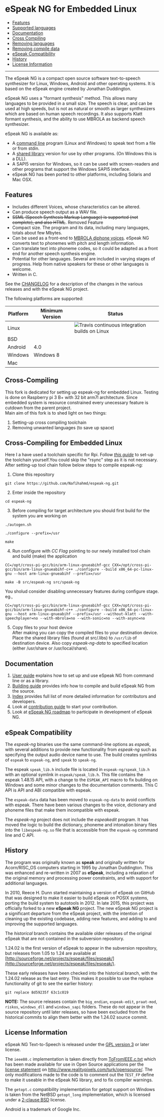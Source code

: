 # eSpeak NG for Embedded Linux

- [Features](#features)
- [Supported languages](docs/languages.md)
- [Documentation](#documentation)
- [Cross Compiling](#cross-compiling)
- [Removing languages](docs/rm-languages.md)
- [Removing compile data](docs/rm-compiledata.md)
- [eSpeak Compatibility](#espeak-compatibility)
- [History](#history)
- [License Information](#license-information)
--------

The eSpeak NG is a compact open source software text-to-speech synthesizer for 
Linux, Windows, Android and other operating systems. It is based on the eSpeak engine created by Jonathan Duddington.

eSpeak NG uses a "formant synthesis" method. This allows many languages to be
provided in a small size. The speech is clear, and can be used at high speeds,
but is not as natural or smooth as larger synthesizers which are based on human
speech recordings. It also supports Klatt formant synthesis, and the ability
to use MBROLA as backend speech synthesizer.

eSpeak NG is available as:

*  A [command line](src/espeak-ng.1.ronn) program (Linux and Windows) to speak text from a file or
   from stdin.
*  A [shared library](docs/integration.md) version for use by other programs. (On Windows this is
   a DLL).
*  A SAPI5 version for Windows, so it can be used with screen-readers and
   other programs that support the Windows SAPI5 interface.
*  eSpeak NG has been ported to other platforms, including Solaris and Mac
   OSX.

## Features

*  Includes different Voices, whose characteristics can be altered.
*  Can produce speech output as a WAV file.
*  ~~SSML (Speech Synthesis Markup Language) is supported (not complete),
   and also HTML~~. Removed Feature
*  Compact size.  The program and its data, including many languages,
   totals about few Mbytes.
*  Can be used as a front-end to [MBROLA diphone voices](docs/mbrola.md).
   eSpeak NG converts text to phonemes with pitch and length information.
*  Can translate text into phoneme codes, so it could be adapted as a
   front end for another speech synthesis engine.
*  Potential for other languages. Several are included in varying stages
   of progress. Help from native speakers for these or other languages is
   welcome.
*  Written in C.

See the [CHANGELOG](CHANGELOG.md) for a description of the changes in the
various releases and with the eSpeak NG project.

The following platforms are supported:

| Platform    | Minimum Version | Status |
|-------------|-----------------|--------|
| Linux       |                 | ![[Travis continuous integration builds on Linux](https://travis-ci.org/espeak-ng/espeak-ng)](https://secure.travis-ci.org/espeak-ng/espeak-ng.svg?branch=master) |
| BSD         |                 |        |
| Android     | 4.0             |        |
| Windows     | Windows 8       |        |
| Mac         |                 |        |

## Cross-Compiling 
This fork is dedicated for setting up espeak-ng for embedded Linux. Testing is done on Raspberry pi 3 B+ with 32 bit arm7l architecture. Since embedded system is resource constrained every unecessary feature is cutdown from the parent project.\
Main aim of this fork is to shed light on two things:
1. Setting-up cross compiling toolchain
2. Removing unwanted languages (to save up space)

## Cross-Compiling for Embedded Linux  
Here I a have used a toolchain specific for Rpi. Follow [*this guide*](https://stackoverflow.com/questions/19162072/how-to-install-the-raspberry-pi-cross-compiler-on-my-linux-host-machine/58559140#58559140) to set-up the toolchain yourself.You could skip the "rsync" step as it is not necessary.\
After setting-up tool chain follow below steps to compile espeak-ng:
1. Clone this repository
```
git clone https://github.com/Nafihahmd/espeak-ng.git
``` 
2. Enter inside the repository
```
cd espeak-ng
```
3. Before compiling for target architecture you should first build for the system you are working on
```
./autogen.sh

./configure --prefix=/usr

make 
```

4. Run configure with *CC Flag* pointing to our newly installed tool chain and build (make) the application
```
CC=/opt/cross-pi-gcc/bin/arm-linux-gnueabihf-gcc CXX=/opt/cross-pi-gcc/bin/arm-linux-gnueabihf-c++ ./configure --build x86_64-pc-linux-gnu --host arm-linux-gnueabihf --prefix=/usr

make -B src/espeak-ng src/speak-ng
```
You sholud consider disabling unnecessary features during configure stage.
eg.,
 ```
 CC=/opt/cross-pi-gcc/bin/arm-linux-gnueabihf-gcc CXX=/opt/cross-pi-gcc/bin/arm-linux-gnueabihf-c++ ./configure --build x86_64-pc-linux-gnu --host arm-linux-gnueabihf --prefix=/usr --without-klatt --with-speechplayer=no --with-mbrola=no --with-sonic=no --with-async=no
 ```

5. Copy files to your host device  
	After making you can copy the compiled files to your destination device. Place the shared library files (found at src/.libs) to `/usr/lib` of destination device. Also copy *espeak-ng-data* to specified location (either /usr/share or /usr/local/share).

## Documentation

1. [User guide](docs/guide.md) explains how to set up and use eSpeak NG from command line or as a library.
2. [Building guide](docs/building.md) provides info how to compile and build eSpeak NG from the source.
4. [Index](docs/index.md) provides full list of more detailed information for contributors and developers.
5. Look at [contribution guide](docs/contributing.md) to start your contribution.
6. Look at [eSpeak NG roadmap](https://github.com/espeak-ng/espeak-ng/wiki/eSpeak-NG-roadmap) to participate in development of eSpeak NG.

## eSpeak Compatibility

The *espeak-ng* binaries use the same command-line options as *espeak*, with
several additions to provide new functionality from *espeak-ng* such as specifying
the output audio device name to use. The build creates symlinks of `espeak` to
`espeak-ng`, and `speak` to `speak-ng`.

The espeak `speak_lib.h` include file is located in `espeak-ng/speak_lib.h` with
an optional symlink in `espeak/speak_lib.h`. This file contains the espeak 1.48.15
API, with a change to the `ESPEAK_API` macro to fix building on Windows
and some minor changes to the documentation comments. This C API is API and ABI
compatible with espeak.

The `espeak-data` data has been moved to `espeak-ng-data` to avoid conflicts with
espeak. There have been various changes to the voice, dictionary and phoneme files
that make them incompatible with espeak.

The *espeak-ng* project does not include the *espeakedit* program. It has moved
the logic to build the dictionary, phoneme and intonation binary files into the
`libespeak-ng.so` file that is accessible from the `espeak-ng` command line and
C API.

## History

The program was originally known as __speak__ and originally written
for Acorn/RISC\_OS computers starting in 1995 by Jonathan Duddington. This was
enhanced and re-written in 2007 as __eSpeak__, including a relaxation of the
original memory and processing power constraints, and with support for additional
languages.

In 2010, Reece H. Dunn started maintaining a version of eSpeak on GitHub that
was designed to make it easier to build eSpeak on POSIX systems, porting the
build system to autotools in 2012. In late 2015, this project was officially
forked to a new __eSpeak NG__ project. The new eSpeak NG project is a significant
departure from the eSpeak project, with the intention of cleaning up the
existing codebase, adding new features, and adding to and improving the
supported languages.

The *historical* branch contains the available older releases of the original
eSpeak that are not contained in the subversion repository.

1.24.02 is the first version of eSpeak to appear in the subversion
repository, but releases from 1.05 to 1.24 are available at
[http://sourceforge.net/projects/espeak/files/espeak/](http://sourceforge.net/projects/espeak/files/espeak/).

These early releases have been checked into the historical branch,
with the 1.24.02 release as the last entry. This makes it possible
to use the replace functionality of git to see the earlier history:

	git replace 8d59235f 63c1c019

__NOTE:__ The source releases contain the `big_endian`, `espeak-edit`,
`praat-mod`, `riskos`, `windows_dll` and `windows_sapi` folders. These
do not appear in the source repository until later releases, so have
been excluded from the historical commits to align them better with
the 1.24.02 source commit.

## License Information

eSpeak NG Text-to-Speech is released under the [GPL version 3](COPYING) or
later license.

The `ieee80.c` implementation is taken directly from
[ToFromIEEE.c.txt](http://www.realitypixels.com/turk/opensource/ToFromIEEE.c.txt)
which has been made available for use in Open Source applications per the
[license statement](COPYING.IEEE) on http://www.realitypixels.com/turk/opensource/.
The only modifications made to the code is to comment out the `TEST_FP` define
to make it useable in the eSpeak NG library, and to fix compiler warnings.

The `getopt.c` compatibility implementation for getopt support on Windows is
taken from the NetBSD `getopt_long` implementation, which is licensed under a
[2-clause BSD](COPYING.BSD2) license.

Android is a trademark of Google Inc.
